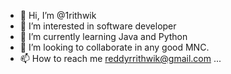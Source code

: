 - 👋 Hi, I’m @1rithwik
- 👀 I’m interested in software developer
- 🌱 I’m currently learning Java and Python
- 💞️ I’m looking to collaborate in any good MNC.
- 📫 How to reach me reddyrrithwik@gmail.com
   ...

<!---
1rithwik/1rithwik is a ✨ special ✨ repository because its `README.md` (this file) appears on your GitHub profile.
You can click the Preview link to take a look at your changes.
--->
